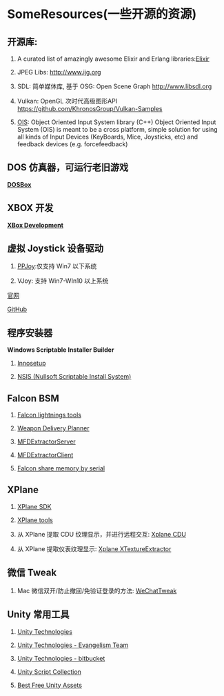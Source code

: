 # SomeResources(一些开源的资源) #

## 开源库: ##

1) A curated list of amazingly awesome Elixir and Erlang libraries:[Elixir](
  https://github.com/h4cc/awesome-elixir#awesome-elixir)

2) JPEG Libs:
  http://www.ijg.org
  
3) SDL: 简单媒体库, 基于 OSG: Open Scene Graph
  http://www.libsdl.org

4) Vulkan: OpenGL 次时代高级图形API
  https://github.com/KhronosGroup/Vulkan-Samples

5) [OIS](https://github.com/wgois/OIS): Object Oriented Input System library (C++)
  Object Oriented Input System (OIS) is meant to be a cross platform, simple solution for using all kinds of Input Devices (KeyBoards, Mice, Joysticks, etc) and feedback devices (e.g. forcefeedback)

## DOS 仿真器，可运行老旧游戏 ##
**[DOSBox](https://www.dosbox.com)**

## XBOX 开发 ##
**[XBox Development](https://github.com/command-tab/awesome-xbox-development)**

## 虚拟 Joystick 设备驱动 ##

1) [PPJoy](https://github.com/elitak/PPJoy):仅支持 Win7 以下系统

2) VJoy: 支持 Win7-WIn10 以上系统

[官网](http://vjoystick.sourceforge.net/site/)

[GitHub](https://github.com/shauleiz/vJoy)

## 程序安装器 ##
**Windows Scriptable Installer Builder**

1) [Innosetup](https://github.com/jrsoftware/issrc)

2) [NSIS (Nullsoft Scriptable Install System)](https://sourceforge.net/projects/nsis/files/NSIS%202/)

## Falcon BSM ##

1) [Falcon lightnings tools](
  https://github.com/lightningviper/lightningstools)
  
2) [Weapon Delivery Planner](
  http://www.weapondeliveryplanner.nl/index.html)
  
3) [MFDExtractorServer](
  https://github.com/Karethoth/MFDExtractorServer)
  
4) [MFDExtractorClient](
  https://github.com/Karethoth/MFDExtractorClient)
  
5) [Falcon share memory by serial](
  https://github.com/Wolfman-F16/f4shmemcli)

## XPlane ##

1) [XPlane SDK](
  https://developer.x-plane.com/sdk/)

2) [XPlane tools](
  https://github.com/X-Plane)

3) 从 XPlane 提取 CDU 纹理显示，并进行远程交互: [Xplane CDU](
  https://github.com/waynepiekarski/XPlaneCDU)
  
4) 从 XPlane 提取仪表纹理显示: [Xplane XTextureExtractor](
  https://github.com/waynepiekarski/XTextureExtractor)

## 微信 Tweak ##

1) Mac 微信双开/防止撤回/免验证登录的方法: [WeChatTweak](
  https://github.com/Sunnyyoung/WeChatTweak-macOS)

## Unity 常用工具 ##

1) [Unity Technologies](https://github.com/Unity-Technologies)

2) [Unity Technologies - Evangelism Team](https://github.com/UnityTechnologies)

3) [Unity Technologies - bitbucket](https://bitbucket.org/Unity-Technologies/)

4) [Unity Script Collection](https://github.com/michidk/Unity-Script-Collection)

5) [Best Free Unity Assets](http://www.procedural-worlds.com/blog/best-free-unity-assets-categorised-mega-list/)
